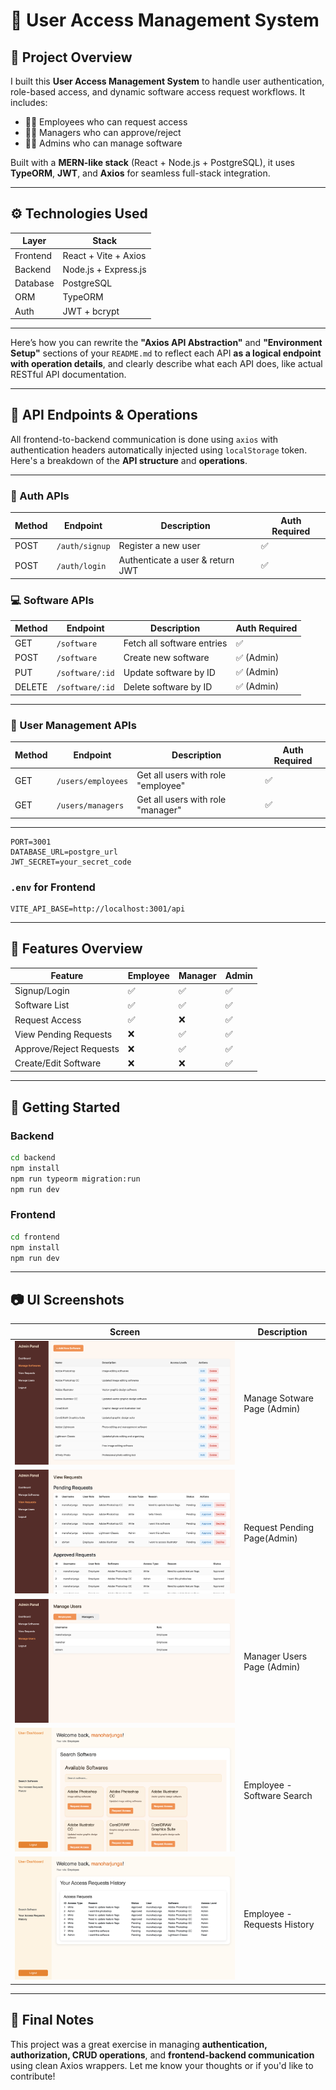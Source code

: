 

# 🔐 User Access Management System

## 📌 Project Overview

I built this **User Access Management System** to handle user authentication, role-based access, and dynamic software access request workflows. It includes:

- 🧑‍💼 Employees who can request access
- 🧑‍💼 Managers who can approve/reject
- 👨‍💼 Admins who can manage software

Built with a **MERN-like stack** (React + Node.js + PostgreSQL), it uses **TypeORM**, **JWT**, and **Axios** for seamless full-stack integration.

---

## ⚙️ Technologies Used

| Layer     | Stack                              |
|-----------|------------------------------------|
| Frontend  | React + Vite + Axios               |
| Backend   | Node.js + Express.js               |
| Database  | PostgreSQL                         |
| ORM       | TypeORM                            |
| Auth      | JWT + bcrypt                       |

---
Here’s how you can rewrite the **"Axios API Abstraction"** and **"Environment Setup"** sections of your `README.md` to reflect each API **as a logical endpoint with operation details**, and clearly describe what each API does, like actual RESTful API documentation.

---

## 🔁 API Endpoints & Operations

All frontend-to-backend communication is done using `axios` with authentication headers automatically injected using `localStorage` token. Here's a breakdown of the **API structure** and **operations**.

---

### 🔐 Auth APIs

| Method | Endpoint       | Description                      | Auth Required |
| ------ | -------------- | -------------------------------- | ------------- |
| POST   | `/auth/signup` | Register a new user              | ✅             |
| POST   | `/auth/login`  | Authenticate a user & return JWT | ✅             |


### 💻 Software APIs

| Method | Endpoint        | Description                | Auth Required |
| ------ | --------------- | -------------------------- | ------------- |
| GET    | `/software`     | Fetch all software entries | ✅             |
| POST   | `/software`     | Create new software        | ✅ (Admin)     |
| PUT    | `/software/:id` | Update software by ID      | ✅ (Admin)     |
| DELETE | `/software/:id` | Delete software by ID      | ✅ (Admin)     |

---

### 👥 User Management APIs

| Method | Endpoint           | Description                        | Auth Required |
| ------ | ------------------ | ---------------------------------- | ------------- |
| GET    | `/users/employees` | Get all users with role "employee" | ✅             |
| GET    | `/users/managers`  | Get all users with role "manager"  | ✅             |

---
```
PORT=3001
DATABASE_URL=postgre_url
JWT_SECRET=your_secret_code

```

### `.env` for Frontend

```
VITE_API_BASE=http://localhost:3001/api
```

---

## 🧠 Features Overview

| Feature                 | Employee | Manager | Admin |
| ----------------------- | -------- | ------- | ----- |
| Signup/Login            | ✅        | ✅       | ✅     |
| Software List           | ✅        | ✅       | ✅     |
| Request Access          | ✅        | ❌       | ✅     |
| View Pending Requests   | ❌        | ✅       | ✅     |
| Approve/Reject Requests | ❌        | ✅       | ✅     |
| Create/Edit Software    | ❌        | ❌       | ✅     |

---

## 🚀 Getting Started

### Backend

```bash
cd backend
npm install
npm run typeorm migration:run
npm run dev
```

### Frontend

```bash
cd frontend
npm install
npm run dev
```

---

## 📷 UI Screenshots

| Screen                   | Description               |
| ------------------------ | ------------------------- |
| ![1.png](./images/1.png) | Manage Sotware Page (Admin)|
| ![2.png](./images/2.png) | Request Pending Page(Admin)|
| ![3.png](./images/3.png) | Manager Users Page (Admin)|
| ![4.png](./images/4.png) | Employee - Software Search |
| ![5.png](./images/5.png) | Employee -  Requests History |

---

## 📝 Final Notes

This project was a great exercise in managing **authentication, authorization, CRUD operations**, and **frontend-backend communication** using clean Axios wrappers. Let me know your thoughts or if you'd like to contribute!

